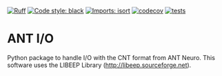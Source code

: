 [![Ruff](https://img.shields.io/endpoint?url=https://raw.githubusercontent.com/astral-sh/ruff/main/assets/badge/v2.json)](https://github.com/astral-sh/ruff)
[![Code style: black](https://img.shields.io/badge/code%20style-black-000000.svg)](https://github.com/psf/black)
[![Imports: isort](https://img.shields.io/badge/%20imports-isort-%231674b1?style=flat&labelColor=ef8336)](https://pycqa.github.io/isort/)
[![codecov](https://codecov.io/gh/mscheltienne/antio/graph/badge.svg?token=ebC07d0dyM)](https://codecov.io/gh/mscheltienne/antio)
[![tests](https://github.com/mscheltienne/antio/actions/workflows/pytest.yaml/badge.svg?branch=main)](https://github.com/mscheltienne/antio/actions/workflows/pytest.yaml)

# ANT I/O

Python package to handle I/O with the CNT format from ANT Neuro.
This software uses the LIBEEP Library (http://libeep.sourceforge.net).
